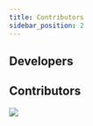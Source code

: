 ```yaml
---
title: Contributors
sidebar_position: 2
---
```


## Developers

## Contributors
![](https://contrib.rocks/image?repo=dev0-bot/dev0-docs)